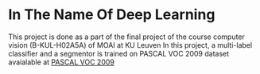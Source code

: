 # In The Name Of Deep Learning
This project is done as a part of the final project of the course computer vision (B-KUL-H02A5A) of MOAI at KU Leuven
In this project, a multi-label classifier and a segmentor is trained on PASCAL VOC 2009 dataset avaialable at [PASCAL VOC 2009](http://host.robots.ox.ac.uk/pascal/VOC/voc2009/VOCtrainval_11-May-2009.tar)

